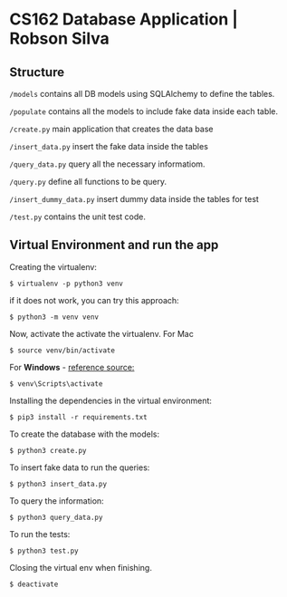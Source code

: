 # CS162 Database Application | Robson Silva

## Structure

`/models` contains all DB models using SQLAlchemy to define the tables.

`/populate` contains all the models to include fake data inside each table.

`/create.py` main application that creates the data base 

`/insert_data.py` insert the fake data inside the tables

`/query_data.py` query all the necessary informatiom.

`/query.py` define all functions to be query.

`/insert_dummy_data.py` insert dummy data inside the tables for test

`/test.py` contains the unit test code.

## Virtual Environment and run the app
Creating the virtualenv:

    $ virtualenv -p python3 venv

if it does not work, you can try this approach:

    $ python3 -m venv venv

Now, activate the activate the virtualenv. For Mac

    $ source venv/bin/activate

For **Windows** - [reference source:](https://stackoverflow.com/questions/8921188/issue-with-virtualenv-cannot-activate)

    $ venv\Scripts\activate

Installing the dependencies in the virtual environment:

    $ pip3 install -r requirements.txt

To create the database with the models:

	$ python3 create.py

To insert fake data to run the queries:

	$ python3 insert_data.py

To query the information:

	$ python3 query_data.py

To run the tests:

	$ python3 test.py

Closing the virtual env when finishing.

    $ deactivate 

